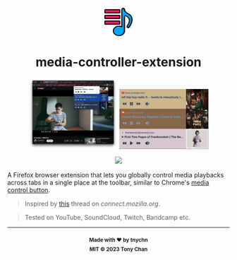 <p align="center">
  <img src="./src/icon.png" width="64px" />
</p>

<h1 align="center">media-controller-extension</h1>

<p align="center">
  <img src="./preview1.png" width="40%" />
  <img src="./preview2.png" width="40%" />
</p>

<p align="center">
  <a href="https://addons.mozilla.org/firefox/addon/mcx">
    <img src="https://user-images.githubusercontent.com/585534/107280546-7b9b2a00-6a26-11eb-8f9f-f95932f4bfec.png" />
  </a>
</p>

A Firefox browser extension that lets you globally control media playbacks across tabs in a
single place at the toolbar, similar to Chrome's [media control button](https://support.google.com/chrome/answer/9692215?hl=en).

> Inspired by [this](https://connect.mozilla.org/t5/ideas/media-control-button/idi-p/8544) thread on *connect.mozilla.org*.

> Tested on YouTube, SoundCloud, Twitch, Bandcamp etc.

---

<p align="center">
  <sub><strong>Made with ♥︎ by tnychn</strong></sub>
  <br>
  <sub><strong>MIT © 2023 Tony Chan</strong></sub>
</p>

